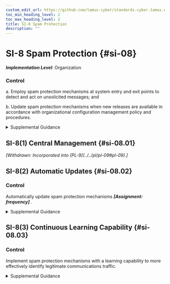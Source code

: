 ```yaml
---
custom_edit_url: https://github.com/tamus-cyber/standards.cyber.tamus.edu/tree/main/static/content/tamus.edu/TAMUS_profile.xml
toc_min_heading_level: 2
toc_max_heading_level: 2
title: SI-8 Spam Protection
description: ""
---
```


# SI-8 Spam Protection {#si-08}

_**Implementation Level**_: Organization

### Control

a. Employ spam protection mechanisms at system entry and exit points to detect and act on unsolicited messages; and

b. Update spam protection mechanisms when new releases are available in accordance with organizational configuration management policy and procedures.

<details>
  <summary>Supplemental Guidance</summary>

System entry and exit points include firewalls, remote-access servers, electronic mail servers, web servers, proxy servers, workstations, notebook computers, and mobile devices. Spam can be transported by different means, including email, email attachments, and web accesses. Spam protection mechanisms include signature definitions.

</details>

## SI-8(1) Central Management {#si-08.01}

<prop xmlns="http://csrc.nist.gov/ns/oscal/1.0" name="status" value="withdrawn">
               <em>[Withdrawn: Incorporated into [PL-9](../../pl/pl-09#pl-09).]</em>
            </prop>
            

## SI-8(2) Automatic Updates {#si-08.02}

### Control

Automatically update spam protection mechanisms <strong> <em>[Assignment: frequency]</em> </strong>.

<details>
  <summary>Supplemental Guidance</summary>

Using automated mechanisms to update spam protection mechanisms helps to ensure that updates occur on a regular basis and provide the latest content and protection capabilities.

</details>

## SI-8(3) Continuous Learning Capability {#si-08.03}

### Control

Implement spam protection mechanisms with a learning capability to more effectively identify legitimate communications traffic.

<details>
  <summary>Supplemental Guidance</summary>

Learning mechanisms include Bayesian filters that respond to user inputs that identify specific traffic as spam or legitimate by updating algorithm parameters and thereby more accurately separating types of traffic.

</details>

